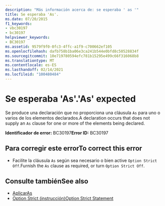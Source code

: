 ```yaml
---
description: "Más información acerca de: se esperaba ' as '"
title: Se esperaba 'As'.
ms.date: 07/20/2015
f1_keywords:
- vbc30197
- bc30197
helpviewer_keywords:
- BC30197
ms.assetid: 9579f9f0-0fc3-4ffc-a1f9-c700662ef105
ms.openlocfilehash: dafb758b1ba06e3ca241b544e0bfd8c50528834f
ms.sourcegitcommit: 10e719780594efc781b15295e499c66f316068b8
ms.translationtype: MT
ms.contentlocale: es-ES
ms.lasthandoff: 02/14/2021
ms.locfileid: "100480484"
---
```

# <a name="as-expected"></a><span data-ttu-id="ad9fd-103">Se esperaba 'As'.</span><span class="sxs-lookup"><span data-stu-id="ad9fd-103">'As' expected</span></span>

<span data-ttu-id="ad9fd-104">Se produce una declaración que no proporciona una cláusula `As` para uno o varios de los elementos declarados.</span><span class="sxs-lookup"><span data-stu-id="ad9fd-104">A declaration occurs that does not supply an `As` clause for one or more of the elements being declared.</span></span>  
  
 <span data-ttu-id="ad9fd-105">**Identificador de error:** BC30197</span><span class="sxs-lookup"><span data-stu-id="ad9fd-105">**Error ID:** BC30197</span></span>  
  
## <a name="to-correct-this-error"></a><span data-ttu-id="ad9fd-106">Para corregir este error</span><span class="sxs-lookup"><span data-stu-id="ad9fd-106">To correct this error</span></span>  
  
- <span data-ttu-id="ad9fd-107">Facilite la cláusula `As` según sea necesario o bien active `Option Strict Off`.</span><span class="sxs-lookup"><span data-stu-id="ad9fd-107">Furnish the `As` clause as required, or turn `Option Strict Off`.</span></span>  
  
## <a name="see-also"></a><span data-ttu-id="ad9fd-108">Consulte también</span><span class="sxs-lookup"><span data-stu-id="ad9fd-108">See also</span></span>

- [<span data-ttu-id="ad9fd-109">Aplicar</span><span class="sxs-lookup"><span data-stu-id="ad9fd-109">As</span></span>](../language-reference/statements/as-clause.md)
- [<span data-ttu-id="ad9fd-110">Option Strict (instrucción)</span><span class="sxs-lookup"><span data-stu-id="ad9fd-110">Option Strict Statement</span></span>](../language-reference/statements/option-strict-statement.md)

